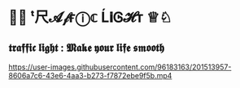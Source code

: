 # 🎀🐝  ᵗ尺𝓐𝒻ғⓘ𝕔 Ĺ𝐢Ꮆ𝓗т  ♕♘

## 𝖙𝖗𝖆𝖋𝖋𝖎𝖈 𝖑𝖎𝖌𝖍𝖙 : 𝕸𝖆𝖐𝖊 𝖞𝖔𝖚𝖗 𝖑𝖎𝖋𝖊 𝖘𝖒𝖔𝖔𝖙𝖍



https://user-images.githubusercontent.com/96183163/201513957-8606a7c6-43e6-4aa3-b273-f7872ebe9f5b.mp4

